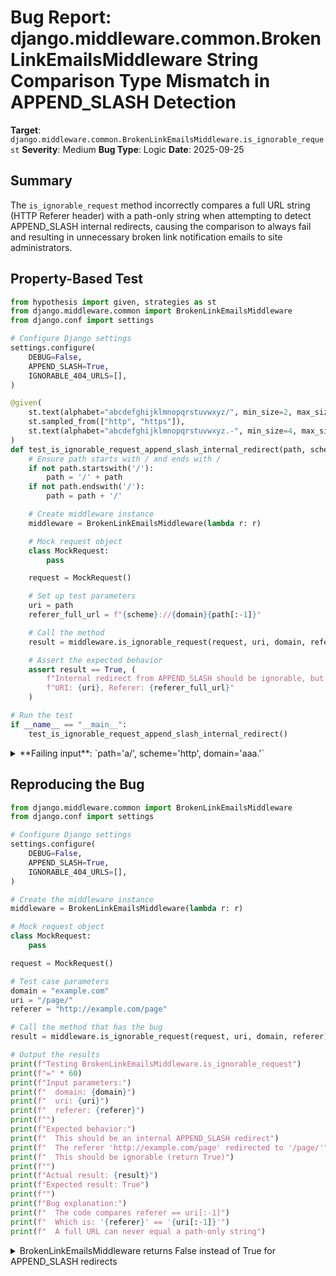 # Bug Report: django.middleware.common.BrokenLinkEmailsMiddleware String Comparison Type Mismatch in APPEND_SLASH Detection

**Target**: `django.middleware.common.BrokenLinkEmailsMiddleware.is_ignorable_request`
**Severity**: Medium
**Bug Type**: Logic
**Date**: 2025-09-25

## Summary

The `is_ignorable_request` method incorrectly compares a full URL string (HTTP Referer header) with a path-only string when attempting to detect APPEND_SLASH internal redirects, causing the comparison to always fail and resulting in unnecessary broken link notification emails to site administrators.

## Property-Based Test

```python
from hypothesis import given, strategies as st
from django.middleware.common import BrokenLinkEmailsMiddleware
from django.conf import settings

# Configure Django settings
settings.configure(
    DEBUG=False,
    APPEND_SLASH=True,
    IGNORABLE_404_URLS=[],
)

@given(
    st.text(alphabet="abcdefghijklmnopqrstuvwxyz/", min_size=2, max_size=50).filter(lambda s: '/' in s),
    st.sampled_from(["http", "https"]),
    st.text(alphabet="abcdefghijklmnopqrstuvwxyz.-", min_size=4, max_size=30).filter(lambda s: '.' in s)
)
def test_is_ignorable_request_append_slash_internal_redirect(path, scheme, domain):
    # Ensure path starts with / and ends with /
    if not path.startswith('/'):
        path = '/' + path
    if not path.endswith('/'):
        path = path + '/'

    # Create middleware instance
    middleware = BrokenLinkEmailsMiddleware(lambda r: r)

    # Mock request object
    class MockRequest:
        pass

    request = MockRequest()

    # Set up test parameters
    uri = path
    referer_full_url = f"{scheme}://{domain}{path[:-1]}"

    # Call the method
    result = middleware.is_ignorable_request(request, uri, domain, referer_full_url)

    # Assert the expected behavior
    assert result == True, (
        f"Internal redirect from APPEND_SLASH should be ignorable, but got {result}. "
        f"URI: {uri}, Referer: {referer_full_url}"
    )

# Run the test
if __name__ == "__main__":
    test_is_ignorable_request_append_slash_internal_redirect()
```

<details>

<summary>
**Failing input**: `path='a/', scheme='http', domain='aaa.'`
</summary>
```
Traceback (most recent call last):
  File "/home/npc/pbt/agentic-pbt/worker_/41/hypo.py", line 48, in <module>
    test_is_ignorable_request_append_slash_internal_redirect()
    ~~~~~~~~~~~~~~~~~~~~~~~~~~~~~~~~~~~~~~~~~~~~~~~~~~~~~~~~^^
  File "/home/npc/pbt/agentic-pbt/worker_/41/hypo.py", line 13, in test_is_ignorable_request_append_slash_internal_redirect
    st.text(alphabet="abcdefghijklmnopqrstuvwxyz/", min_size=2, max_size=50).filter(lambda s: '/' in s),
               ^^^
  File "/home/npc/miniconda/lib/python3.13/site-packages/hypothesis/core.py", line 2124, in wrapped_test
    raise the_error_hypothesis_found
  File "/home/npc/pbt/agentic-pbt/worker_/41/hypo.py", line 41, in test_is_ignorable_request_append_slash_internal_redirect
    assert result == True, (
           ^^^^^^^^^^^^^^
AssertionError: Internal redirect from APPEND_SLASH should be ignorable, but got False. URI: /a/, Referer: http://aaa./a
Falsifying example: test_is_ignorable_request_append_slash_internal_redirect(
    path='a/',  # or any other generated value
    scheme='http',  # or any other generated value
    domain='aaa.',  # or any other generated value
)
```
</details>

## Reproducing the Bug

```python
from django.middleware.common import BrokenLinkEmailsMiddleware
from django.conf import settings

# Configure Django settings
settings.configure(
    DEBUG=False,
    APPEND_SLASH=True,
    IGNORABLE_404_URLS=[],
)

# Create the middleware instance
middleware = BrokenLinkEmailsMiddleware(lambda r: r)

# Mock request object
class MockRequest:
    pass

request = MockRequest()

# Test case parameters
domain = "example.com"
uri = "/page/"
referer = "http://example.com/page"

# Call the method that has the bug
result = middleware.is_ignorable_request(request, uri, domain, referer)

# Output the results
print(f"Testing BrokenLinkEmailsMiddleware.is_ignorable_request")
print(f"=" * 60)
print(f"Input parameters:")
print(f"  domain: {domain}")
print(f"  uri: {uri}")
print(f"  referer: {referer}")
print(f"")
print(f"Expected behavior:")
print(f"  This should be an internal APPEND_SLASH redirect")
print(f"  The referer 'http://example.com/page' redirected to '/page/'")
print(f"  This should be ignorable (return True)")
print(f"")
print(f"Actual result: {result}")
print(f"Expected result: True")
print(f"")
print(f"Bug explanation:")
print(f"  The code compares referer == uri[:-1]")
print(f"  Which is: '{referer}' == '{uri[:-1]}'")
print(f"  A full URL can never equal a path-only string")
```

<details>

<summary>
BrokenLinkEmailsMiddleware returns False instead of True for APPEND_SLASH redirects
</summary>
```
Testing BrokenLinkEmailsMiddleware.is_ignorable_request
============================================================
Input parameters:
  domain: example.com
  uri: /page/
  referer: http://example.com/page

Expected behavior:
  This should be an internal APPEND_SLASH redirect
  The referer 'http://example.com/page' redirected to '/page/'
  This should be ignorable (return True)

Actual result: False
Expected result: True

Bug explanation:
  The code compares referer == uri[:-1]
  Which is: 'http://example.com/page' == '/page'
  A full URL can never equal a path-only string
```
</details>

## Why This Is A Bug

The bug violates Django's intended behavior documented in the inline comment at lines 163-164 of `django/middleware/common.py`: "APPEND_SLASH is enabled and the referer is equal to the current URL without a trailing slash indicating an internal redirect."

The problematic code at line 165 attempts to detect when Django's `APPEND_SLASH` feature has redirected from `/page` to `/page/`, which should be marked as ignorable to prevent unnecessary broken link emails. However, the comparison `referer == uri[:-1]` compares incompatible string types:

1. The `referer` variable contains the full HTTP Referer header value (e.g., `"http://example.com/page"`)
2. The `uri[:-1]` expression produces just the path without trailing slash (e.g., `"/page"`)

Since the HTTP Referer header is always a full URL per RFC 7231 Section 5.5.2, and the middleware passes `request.META.get("HTTP_REFERER", "")` directly to this method (line 124), this comparison will always fail in production environments.

This causes Django to send broken link notification emails to site managers for every legitimate APPEND_SLASH redirect, creating unnecessary noise and making the broken link monitoring feature less useful.

## Relevant Context

The BrokenLinkEmailsMiddleware is designed to help site administrators monitor genuine broken links on their website by sending email notifications for 404 errors. The APPEND_SLASH setting (enabled by default in Django) automatically redirects URLs without trailing slashes to their slash-appended versions when appropriate.

When both features are enabled, internal redirects from `/page` to `/page/` should not trigger broken link emails since they're intentional redirects, not actual broken links. The code attempts to implement this logic but fails due to the string comparison bug.

The bug affects production Django sites where:
- `DEBUG = False` (production mode)
- `APPEND_SLASH = True` (Django default)
- `BrokenLinkEmailsMiddleware` is enabled in `MIDDLEWARE`

Interestingly, the same file correctly handles URL parsing elsewhere. Line 174 uses `urlsplit(referer)` to properly parse the referer URL for a different check, demonstrating that the correct approach is already known and used in the same method.

## Proposed Fix

```diff
--- a/django/middleware/common.py
+++ b/django/middleware/common.py
@@ -162,7 +162,10 @@ class BrokenLinkEmailsMiddleware(MiddlewareMixin):

         # APPEND_SLASH is enabled and the referer is equal to the current URL
         # without a trailing slash indicating an internal redirect.
-        if settings.APPEND_SLASH and uri.endswith("/") and referer == uri[:-1]:
+        parsed_referer = urlsplit(referer)
+        if (settings.APPEND_SLASH and uri.endswith("/") and
+            parsed_referer.netloc in ["", domain] and
+            parsed_referer.path == uri[:-1]):
             return True

         # A '?' in referer is identified as a search engine source.
```